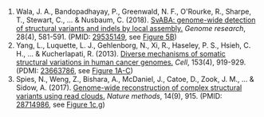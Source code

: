 1. Wala, J. A., Bandopadhayay, P., Greenwald, N. F., O'Rourke, R., Sharpe, T., Stewart, C., ... & Nusbaum, C. (2018). [SvABA: genome-wide detection of structural variants and indels by local assembly.](https://genome.cshlp.org/content/28/4/581.short) *Genome research*, 28(4), 581-591. (PMID: [29535149](https://www.ncbi.nlm.nih.gov/pubmed/29535149), see [Figure 5B](https://www.ncbi.nlm.nih.gov/pmc/articles/PMC5880247/figure/GR221028WALF5/))
2. Yang, L., Luquette, L. J., Gehlenborg, N., Xi, R., Haseley, P. S., Hsieh, C. H., ... & Kucherlapati, R. (2013). [Diverse mechanisms of somatic structural variations in human cancer genomes.](https://www.cell.com/fulltext/S0092-8674(13)00451-0) *Cell*, 153(4), 919-929. (PDMI: [23663786](https://www.ncbi.nlm.nih.gov/pubmed/23663786), see [Figure 1A-C](https://www.ncbi.nlm.nih.gov/pmc/articles/PMC3704973/figure/F1/))
3. Spies, N., Weng, Z., Bishara, A., McDaniel, J., Catoe, D., Zook, J. M., ... & Sidow, A. (2017). [Genome-wide reconstruction of complex structural variants using read clouds.](https://www.nature.com/articles/nmeth.4366) *Nature methods*, 14(9), 915. (PMID: [28714986](https://www.ncbi.nlm.nih.gov/pubmed/28714986), see [Figure 1c,g](https://www.nature.com/articles/nmeth.4366/figures/1))
